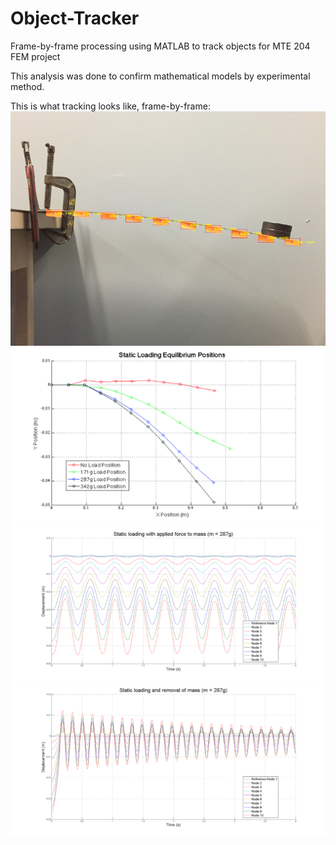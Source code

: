 # Object-Tracker
Frame-by-frame processing using MATLAB to track objects for MTE 204 FEM project

This analysis was done to confirm mathematical models by experimental method.

This is what tracking looks like, frame-by-frame:
![post-image](https://raw.githubusercontent.com/mihai93/Object-Tracker/master/Picture1.png)
![post-image](https://raw.githubusercontent.com/mihai93/Object-Tracker/master/Picture2.png)
![post-image](https://raw.githubusercontent.com/mihai93/Object-Tracker/master/Picture3.png)
![post-image](https://raw.githubusercontent.com/mihai93/Object-Tracker/master/Picture4.png)

